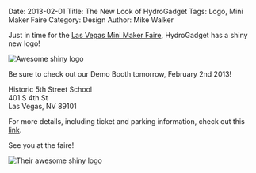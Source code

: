 Date: 2013-02-01
Title: The New Look of HydroGadget
Tags: Logo, Mini Maker Faire
Category: Design
Author: Mike Walker

Just in time for the [Las Vegas Mini Maker Faire](http://makerfairevegas.com/), HydroGadget has a shiny new logo!

<img src="http://i.imgur.com/OF6IbHQ.png" alt="Awesome shiny logo" />

Be sure to check out our Demo Booth tomorrow, February 2nd 2013!

Historic 5th Street School  
401 S 4th St  
Las Vegas, NV 89101  

For more details, including ticket and parking information, check out this [link](http://makerfairevegas.com/las-vegas-mini-maker-faire-is-here/).

See you at the faire!

<img src="http://makerfairevegas.com/wp-content/uploads/2012/08/LasVegas-MMF-011.png" alt="Their awesome shiny logo" />
